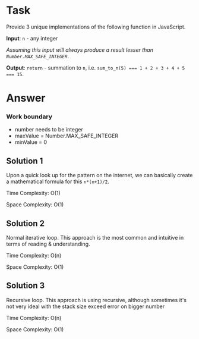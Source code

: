 # Task
Provide 3 unique implementations of the following function in JavaScript.

**Input**: `n` - any integer

*Assuming this input will always produce a result lesser than `Number.MAX_SAFE_INTEGER`*.

**Output**: `return` - summation to `n`, i.e. `sum_to_n(5) === 1 + 2 + 3 + 4 + 5 === 15`.

# Answer

### Work boundary
* number needs to be integer
* maxValue = Number.MAX_SAFE_INTEGER
* minValue = 0

## Solution 1
Upon a quick look up for the pattern on the internet, we can basically create a mathematical formula for this `n*(n+1)/2`. 

Time Complexity: O(1)

Space Complexity: O(1)

## Solution 2
Normal iterative loop. This approach is the most common and intuitive in terms of reading & understanding.

Time Complexity: O(n)

Space Complexity: O(1)

## Solution 3
Recursive loop. This approach is using recursive, although sometimes it's not very ideal with the stack size exceed error on bigger number

Time Complexity: O(n)

Space Complexity: O(1)
